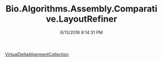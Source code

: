 ﻿---
title: Bio.Algorithms.Assembly.Comparative.LayoutRefiner
date: 6/13/2016 8:14:31 PM
---

[VirtualDeltaAlignmentCollection](T-Bio.Algorithms.Assembly.Comparative.LayoutRefiner.VirtualDeltaAlignmentCollection.html)
